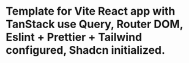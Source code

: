 # Template for Vite React app with TanStack use Query, Router DOM, Eslint + Prettier + Tailwind configured, Shadcn initialized.